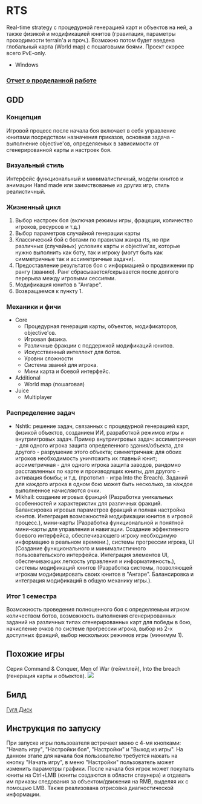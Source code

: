# RTS

Real-time strategy с процедурной генерацией карт и объектов на ней, а также физикой и модификацией юнитов (гравитация, параметры проходимости terrain'а и проч.). Возможно потом будет введена глобальный карта (World map) с пошаговыми боями. Проект скорее всего PvE-only. 
- Windows

### [Отчет о проделанной работе](https://docs.google.com/document/d/1yOr9s3Wo12NlkmkRBlFl4B1qNyripnG1k1xbsJi_Jd0/edit#heading=h.d0qe7etss4ij)

## GDD

### Концепция
Игровой процесс после начала боя включает в себя управление юнитами посредством назначения приказов, основная задача - выполнение objective'ов, определяемых в зависимости от сгенерированной карты и настроек боя.

### Визуальный стиль
Интерфейс функциональный и минималистичный, модели юнитов и анимации Hand made или заимствованые из других игр, стиль реалистичный.

### Жизненный цикл
1. Выбор настроек боя (включая режимы игры, фрацкции, количество игроков, ресурсов и т.д.)
2. Выбор параметров случайной генерации карты
3. Классический бой с ботами по правилам жанра rts, но при различных (случайных) условиях карты и objective'ах, которые нужно выполнить как боту, так и игроку (могут быть как симметричные так и ассиметричные задачи).
4. Предоставление результатов боя с информацией о продвижении пр рангу (званию). Ранг сбрасывается/скрывается после долгого перерыва между игровыми сессиями.
5. Модификация юнитов в "Ангаре".
6. Возвращаемся к пункту 1.
### Механики и фичи
- Core
  - Процедурная генерация карты, объектов, модификаторов, objective'ов.
  - Игровая физика.
  - Различные фракции с поддержкой модификаций юнитов.
  - Искусственный интеллект для ботов.
  - Уровни сложности
  - Система званий для игрока.
  - Мини карта и боевой интерфейс.
- Additional
  - World map (пошаговая)
- Juice
  - Multiplayer

### Распределение задач
- Nshtk: решение задач, связанных с процедурной генерацией карт, физикой объектов, созданием ИИ, разработкой режимов игры и внутриигровых задач. Пример внутриигровых задач: ассиметричная - для одного игрока защита определенного здания/объекта, для другого - разрушение этого объекта; симметричная: для обоих игроков необходимость уничтожить их главный юнит; ассиметричная - для одного игрока защита заводов, рандомно расставленных по карте и производящих юниты, для другого - активация бомбы; и т.д. (прототип - игра Into the Breach). Заданий для каждого игрока в одном бою может быть несколько, за каждое выполненное начисляются очки.
- Mikhail: создание игровых фракций (Разработка уникальных особенностей и характеристик для различных фракций. Балансировка игровых параметров фракций и полная настройка юнитов. Интеграция возможностей модификации юнитов в игровой процесс.), мини-карты (Разработка функциональной и понятной мини-карты для управления и навигации. Создание эффективного боевого интерфейса, обеспечивающего игроку необходимую информацию в реальном времени.), системы прогрессии игрока, UI (Создание функционального и минималистичного пользовательского интерфейса. Интеграция элементов UI, обеспечивающих легкость управления и информативность.), системы модификаций юнитов (Разработка системы, позволяющей игрокам модифицировать своих юнитов в "Ангаре". Балансировка и интеграция модификаций в общую механику игры.).

### Итог 1 семестра
Возможность проведения полноценного боя с определяемым игрком количеством ботов, возможность выполнения сгенерированных заданий на различных типах сгенерированных карт для победы в бою, начисление очков по системе прогрессии игрока, выбор из 2-х доступных фракций, выбор нескольких режимов игры (минимум 1).

## Похожие игры
Серия Command & Conquer, Men of War (геймплей), Into the breach (генерация карты и объектов).
![ ](https://cncseries.ru/wp-content/uploads/2017/02/tw-screen45.jpg)

## Билд
[Гугл Диск](https://drive.google.com/drive/folders/1ELiILyNOlEFE2lCO078aJKK19IEXCZgR?usp=sharing)

## Инструкция по запуску
При запуске игры пользователя встречает меню с 4-мя кнопками: "Начать игру", "Настройки боя", "Настройки" и "Выход из игры". На данном этапе для начала боя пользователю требуется нажать на кнопку "Начать игру", в меню "Настройки" пользователь может изменить параметры графики. После начала боя игрок может покупать юниты на Ctrl+LMB (юниты создаются в области спаунера) и отдавать им приказы следования за объектом/движения на RMB, выделяя их с помощью LMB. Также реализована отрисовка диагностической информации.
